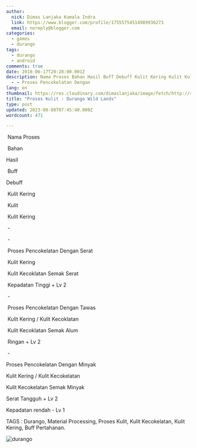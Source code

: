 ```yaml
---
author:
  nick: Dimas Lanjaka Kumala Indra
  link: https://www.blogger.com/profile/17555754514989936273
  email: noreply@blogger.com
categories:
  - games
  - durango
tags:
  - durango
  - android
comments: true
date: 2018-06-17T20:28:00.001Z
description: Nama Proses Bahan Hasil Buff Debuff Kulit Kering Kulit Kulit Kering
  - - Proses Pencokelatan Dengan
lang: en
thumbnail: https://res.cloudinary.com/dimaslanjaka/image/fetch/http://rifaldy.com/wp-content/uploads/2018/05/durango.png
title: "Proses Kulit : Durango Wild Lands"
type: post
updated: 2023-08-08T07:45:40.000Z
wordcount: 471

---
```


 Nama Proses

 Bahan

Hasil

 Buff

Debuff 

 Kulit Kering

 Kulit

 Kulit Kering

 -

 -

 Proses Pencokelatan Dengan Serat

 Kulit Kering

 Kulit Kecoklatan Semak Serat

 Kepadatan Tinggi + Lv 2

 -

 Proses Pencokelatan Dengan Tawas

 Kulit Kering / Kulit Kecoklatan

 Kulit Kecoklatan Semak Alum

 Ringan + Lv 2

 -

Proses Pencokelatan Dengan Minyak

Kulit Kering / Kulit Kecokelatan

Kulit Kecokelatan Semak Minyak

Serat Tangguh + Lv 2

Kepadatan rendah - Lv 1

TAGS : Durango, Material Processing, Proses Kulit, Kulit Kecokelatan, Kulit Kering, Buff Pertahanan.

![durango](https://res.cloudinary.com/dimaslanjaka/image/fetch/http://rifaldy.com/wp-content/uploads/2018/05/durango.png "durango")